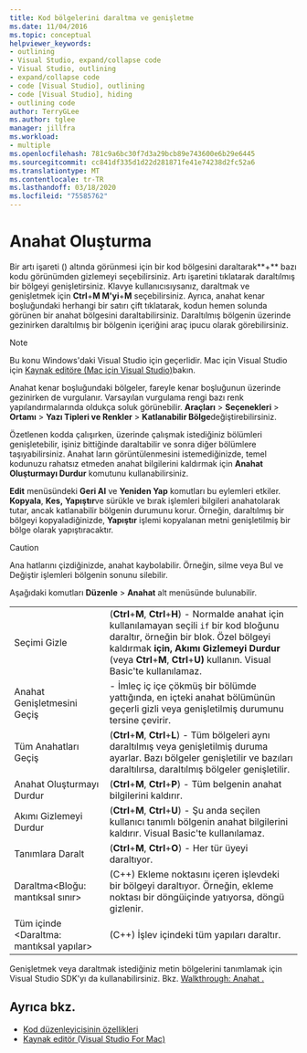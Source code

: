 ```yaml
---
title: Kod bölgelerini daraltma ve genişletme
ms.date: 11/04/2016
ms.topic: conceptual
helpviewer_keywords:
- outlining
- Visual Studio, expand/collapse code
- Visual Studio, outlining
- expand/collapse code
- code [Visual Studio], outlining
- code [Visual Studio], hiding
- outlining code
author: TerryGLee
ms.author: tglee
manager: jillfra
ms.workload:
- multiple
ms.openlocfilehash: 781c9a6bc30f7d3a29bcb89e743600e6b29e6445
ms.sourcegitcommit: cc841df335d1d22d281871fe41e74238d2fc52a6
ms.translationtype: MT
ms.contentlocale: tr-TR
ms.lasthandoff: 03/18/2020
ms.locfileid: "75585762"
---
```

# <a name="outlining"></a>Anahat Oluşturma

Bir artı işareti () altında görünmesi için bir kod bölgesini daraltarak**+** bazı kodu görünümden gizlemeyi seçebilirsiniz. Artı işaretini tıklatarak daraltılmış bir bölgeyi genişletirsiniz. Klavye kullanıcısıysanız, daraltmak ve genişletmek için **Ctrl**+**M M'yi**+**M** seçebilirsiniz. Ayrıca, anahat kenar boşluğundaki herhangi bir satırı çift tıklatarak, kodun hemen solunda görünen bir anahat bölgesini daraltabilirsiniz. Daraltılmış bölgenin üzerinde gezinirken daraltılmış bir bölgenin içeriğini araç ipucu olarak görebilirsiniz.

> [!NOTE]
> Bu konu Windows'daki Visual Studio için geçerlidir. Mac için Visual Studio için [Kaynak editöre (Mac için Visual Studio)](/visualstudio/mac/source-editor)bakın.

Anahat kenar boşluğundaki bölgeler, fareyle kenar boşluğunun üzerinde gezinirken de vurgulanır. Varsayılan vurgulama rengi bazı renk yapılandırmalarında oldukça soluk görünebilir. **Araçları** > **Seçenekleri** > **Ortamı** > **Yazı Tipleri ve Renkler** > **Katlanabilir Bölge**değiştirebilirsiniz.

Özetlenen kodda çalışırken, üzerinde çalışmak istediğiniz bölümleri genişletebilir, işiniz bittiğinde daraltabilir ve sonra diğer bölümlere taşıyabilirsiniz. Anahat ların görüntülenmesini istemediğinizde, temel kodunuzu rahatsız etmeden anahat bilgilerini kaldırmak için **Anahat Oluşturmayı Durdur** komutunu kullanabilirsiniz.

**Edit** menüsündeki **Geri Al** ve **Yeniden Yap** komutları bu eylemleri etkiler. **Kopyala**, **Kes,** **Yapıştır**ve sürükle ve bırak işlemleri bilgileri anahatolarak tutar, ancak katlanabilir bölgenin durumunu korur. Örneğin, daraltılmış bir bölgeyi kopyaladiğinizde, **Yapıştır** işlemi kopyalanan metni genişletilmiş bir bölge olarak yapıştıracaktır.

> [!CAUTION]
> Ana hatlarını çizdiğinizde, anahat kaybolabilir. Örneğin, silme veya Bul ve Değiştir işlemleri bölgenin sonunu silebilir.

Aşağıdaki komutları **Düzenle** > **Anahat** alt menüsünde bulunabilir.

|||
|-|-|
|Seçimi Gizle|(**Ctrl**+**M**, **Ctrl**+**H**) - Normalde anahat için kullanılamayan seçili `if` bir kod bloğunu daraltır, örneğin bir blok. Özel bölgeyi kaldırmak **için, Akımı Gizlemeyi Durdur** (veya **Ctrl**+**M**, **Ctrl**+**U)** kullanın. Visual Basic'te kullanılamaz.|
|Anahat Genişletmesini Geçiş|- İmleç iç içe çökmüş bir bölümde yattığında, en içteki anahat bölümünün geçerli gizli veya genişletilmiş durumunu tersine çevirir.|
|Tüm Anahatları Geçiş|(**Ctrl**+**M**, **Ctrl**+**L**) - Tüm bölgeleri aynı daraltılmış veya genişletilmiş duruma ayarlar. Bazı bölgeler genişletilir ve bazıları daraltılırsa, daraltılmış bölgeler genişletilir.|
|Anahat Oluşturmayı Durdur|(**Ctrl**+**M**, **Ctrl**+**P**) - Tüm belgenin anahat bilgilerini kaldırır.|
|Akımı Gizlemeyi Durdur|(**Ctrl**+**M**, **Ctrl**+**U**) - Şu anda seçilen kullanıcı tanımlı bölgenin anahat bilgilerini kaldırır. Visual Basic'te kullanılamaz.|
|Tanımlara Daralt|(**Ctrl**+**M**, **Ctrl**+**O**) - Her tür üyeyi daraltıyor.|
|Daraltma\<Bloğu: mantıksal sınır>|(C++) Ekleme noktasını içeren işlevdeki bir bölgeyi daraltıyor. Örneğin, ekleme noktası bir döngüiçinde yatıyorsa, döngü gizlenir.|
|Tüm içinde \<Daraltma: mantıksal yapılar>|(C++) İşlev içindeki tüm yapıları daraltır.|

Genişletmek veya daraltmak istediğiniz metin bölgelerini tanımlamak için Visual Studio SDK'yı da kullanabilirsiniz. Bkz. [Walkthrough: Anahat .](../extensibility/walkthrough-outlining.md)

## <a name="see-also"></a>Ayrıca bkz.

- [Kod düzenleyicisinin özellikleri](../ide/writing-code-in-the-code-and-text-editor.md)
- [Kaynak editör (Visual Studio For Mac)](/visualstudio/mac/source-editor)
